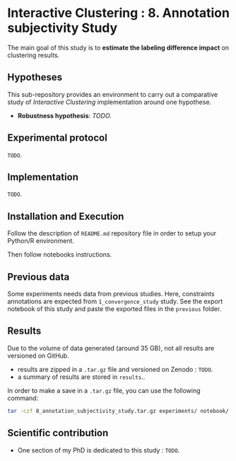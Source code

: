 # Interactive Clustering : 8. Annotation subjectivity Study

The main goal of this study is to **estimate the labeling difference impact** on clustering results.


## Hypotheses

This sub-repository provides an environment to carry out a comparative study of _Interactive Clustering_ implementation around one hypothese.
- **Robustness hypothesis**: _TODO._


## Experimental protocol

`TODO`.


## Implementation

`TODO`.


## Installation and Execution

Follow the description of `README.md` repository file in order to setup your Python/R environment.

Then follow notebooks instructions.


## Previous data

Some experiments needs data from previous studies.
Here, constraints annotations are expected from `1_convergence_study` study.
See the export notebook of this study and paste the exported files in the `previous` folder.


## Results

Due to the volume of data generated (around 35 GB), not all results are versioned on GitHub.

- results are zipped in a `.tar.gz` file and versioned on Zenodo : `TODO`.
- a summary of results are stored in `results`..

In order to make a save in a `.tar.gz` file, you can use the following command:
```bash
tar -czf 8_annotation_subjectivity_study.tar.gz experiments/ notebook/ previous/ results/ README.md
```


## Scientific contribution

- One section of my PhD is dedicated to this study : `TODO`.